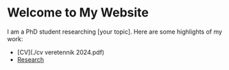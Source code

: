 
# Welcome to My Website
I am a PhD student researching [your topic]. Here are some highlights of my work:


- [CV](./cv veretennik 2024.pdf)
- [Research](./research)

